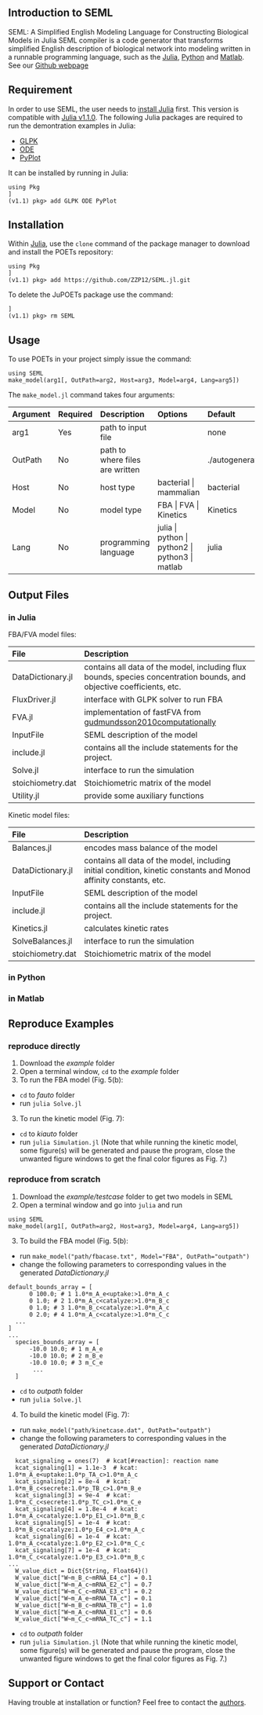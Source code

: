 ## Introduction to SEML
SEML: A Simplified English Modeling Language for Constructing Biological Models in Julia
SEML compiler is a code generator that transforms simplified English description of biological network into modeling written in a runnable programming language, such as the [Julia](http://julialang.org), [Python](https://www.python.org) and [Matlab](https://www.mathworks.com/products/matlab.html).
See our [Github webpage](https://zzp12.github.io/SEML.jl/) 

## Requirement 
In order to use SEML, the user needs to [install Julia](https://julialang.org/downloads/platform.html) first. This version is compatible with [Julia v1.1.0](https://julialang.org/downloads/index.html).
The following Julia packages are required to run the demontration examples in Julia: 
* [GLPK](https://github.com/JuliaOpt/GLPK.jl)
* [ODE](https://github.com/JuliaDiffEq/ODE.jl)
* [PyPlot](https://github.com/JuliaPy/PyPlot.jl) 

It can be installed by running in Julia: 

```
using Pkg
]
(v1.1) pkg> add GLPK ODE PyPlot
```


## Installation 


Within [Julia](http://http://julialang.org), use the `clone` command of the package manager to download and install the POETs repository:

```
using Pkg 
]
(v1.1) pkg> add https://github.com/ZZP12/SEML.jl.git
```

To delete the JuPOETs package use the command:

```
]
(v1.1) pkg> rm SEML
```



## Usage 
To use POETs in your project simply issue the command:

```
using SEML
make_model(arg1[, OutPath=arg2, Host=arg3, Model=arg4, Lang=arg5])
```

The ``make_model.jl`` command takes four arguments:

Argument | Required | Description | Options | Default
:--- | :--- | :--- | :--- | :---
arg1 | Yes | path to input file | | none 
OutPath | No	| path to where files are written | | ./autogeneratedmodel 
Host | No	| host type  | bacterial \| mammalian | bacterial 
Model | No | model type | FBA \| FVA \| Kinetics | Kinetics 
Lang | No | programming language | julia \| python \| python2 \| python3 \| matlab | julia 

## Output Files 
### in Julia 
FBA/FVA model files: 

File | Description 
:--- | :---
DataDictionary.jl | contains all data of the model, including flux bounds, species concentration bounds, and objective coefficients, etc.   
FluxDriver.jl  |  interface with GLPK solver to run FBA 
FVA.jl  |  implementation of fastFVA from [gudmundsson2010computationally](https://bmcbioinformatics.biomedcentral.com/articles/10.1186/1471-2105-11-489) 
InputFile | SEML description of the model 
include.jl | contains all the include statements for the project.  
Solve.jl | interface to run the simulation 
stoichiometry.dat  | Stoichiometric matrix of the model  
Utility.jl  |  provide some auxiliary functions  

Kinetic model files: 

File | Description  
:--- | :---
Balances.jl | encodes mass balance of the model 
DataDictionary.jl | contains all data of the model, including initial condition, kinetic constants and Monod affinity constants, etc.   
InputFile | SEML description of the model 
include.jl | contains all the include statements for the project.  
Kinetics.jl | calculates kinetic rates 
SolveBalances.jl | interface to run the simulation  
stoichiometry.dat  | Stoichiometric matrix of the model   

### in Python 
### in Matlab

## Reproduce Examples 
### reproduce directly 
1. Download the *example* folder 
2. Open a terminal window, `cd` to the *example* folder
3. To run the FBA model (Fig. 5(b):  
  - `cd` to *fauto* folder 
  - run `julia Solve.jl`
3. To run the kinetic model (Fig. 7): 
  - `cd` to *kiauto* folder 
  - run `julia Simulation.jl` 
  (Note that while running the kinetic model, some figure(s) will be generated and pause the program, close the unwanted figure windows to get the final color figures as Fig. 7.) 

### reproduce from scratch 
1. Download the *example/testcase* folder to get two models in SEML 
2. Open a terminal window and go into `julia` and run 
```
using SEML
make_model(arg1[, OutPath=arg2, Host=arg3, Model=arg4, Lang=arg5])
```
3. To build the FBA model (Fig. 5(b):  
  - run `make_model("path/fbacase.txt", Model="FBA", OutPath="outpath")`
  - change the following parameters to corresponding values in the generated *DataDictionary.jl*
  ```
  default_bounds_array = [
		0 100.0; # 1 1.0*m_A_e<uptake:>1.0*m_A_c
		0 1.0; # 2 1.0*m_A_c<catalyze:>1.0*m_B_c
		0 1.0; # 3 1.0*m_B_c<catalyze:>1.0*m_A_c
		0 2.0; # 4 1.0*m_A_c<catalyze:>1.0*m_C_c
    ...
  ]
  ...
	species_bounds_array = [
		-10.0 10.0; # 1 m_A_e
		-10.0 10.0; # 2 m_B_e
		-10.0 10.0; # 3 m_C_e
		 ...
	]
  ```
  - `cd` to *outpath* folder 
  - run `julia Solve.jl`

4. To build the kinetic model (Fig. 7):
  - run `make_model("path/kinetcase.dat", OutPath="outpath")`
  - change the following parameters to corresponding values in the generated *DataDictionary.jl*
  ```
	kcat_signaling = ones(7)  # kcat[#reaction]: reaction name
	kcat_signaling[1] = 1.1e-3  # kcat: 1.0*m_A_e<uptake:1.0*p_TA_c>1.0*m_A_c
	kcat_signaling[2] = 8e-4  # kcat: 1.0*m_B_c<secrete:1.0*p_TB_c>1.0*m_B_e
	kcat_signaling[3] = 9e-4  # kcat: 1.0*m_C_c<secrete:1.0*p_TC_c>1.0*m_C_e
	kcat_signaling[4] = 1.8e-4  # kcat: 1.0*m_A_c<catalyze:1.0*p_E1_c>1.0*m_B_c
	kcat_signaling[5] = 1e-4  # kcat: 1.0*m_B_c<catalyze:1.0*p_E4_c>1.0*m_A_c
	kcat_signaling[6] = 1e-4  # kcat: 1.0*m_A_c<catalyze:1.0*p_E2_c>1.0*m_C_c
	kcat_signaling[7] = 1e-4  # kcat: 1.0*m_C_c<catalyze:1.0*p_E3_c>1.0*m_B_c
  ...
	W_value_dict = Dict{String, Float64}()
	W_value_dict["W~m_B_c~mRNA_E4_c"] = 0.1
	W_value_dict["W~m_A_c~mRNA_E2_c"] = 0.7
	W_value_dict["W~m_C_c~mRNA_E3_c"] = 0.2
	W_value_dict["W~m_A_e~mRNA_TA_c"] = 0.1
	W_value_dict["W~m_B_c~mRNA_TB_c"] = 1.0
	W_value_dict["W~m_A_c~mRNA_E1_c"] = 0.6
	W_value_dict["W~m_C_c~mRNA_TC_c"] = 1.1
  ```
  - `cd` to *outpath* folder
  - run `julia Simulation.jl` 
  (Note that while running the kinetic model, some figure(s) will be generated and pause the program, close the unwanted figure windows to get the final color figures as Fig. 7.) 
  
  
## Support or Contact

Having trouble at installation or function? Feel free to contact the [authors](https://github.com/varnerlab).
